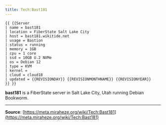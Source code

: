 ```yaml
---
title: Tech:Bast181
---
```


```
{{ {{Server
| name = bast181
| location = FiberState Salt Lake City
| host = bast181.wikitide.net
| usage = Bastion
| status = running
| memory = 1GB
| cpu = 1 core
| ssd = 10GB U.2 NVMe
| os = Debian 12
| type = KVM
| kernel =
| cloud = cloud18
| updated = {{REVISIONDAY}} {{REVISIONMONTHNAME}} {{REVISIONYEAR}}
}} }}
```

**bast181** is a FiberState server in Salt Lake City, Utah running Debian Bookworm.

----
**Source**: [https://meta.miraheze.org/wiki/Tech:Bast181](https://meta.miraheze.org/wiki/Tech:Bast181)
